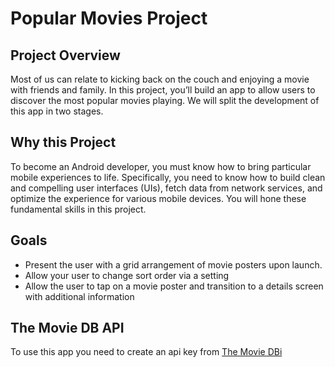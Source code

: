 # Popular Movies Project

## Project Overview

Most of us can relate to kicking back on the couch and enjoying a movie with friends and family. In this project, you’ll build an app to allow users to discover the most popular movies playing. We will split the development of this app in two stages.

## Why this Project

To become an Android developer, you must know how to bring particular mobile experiences to life. Specifically, you need to know how to build clean and compelling user interfaces (UIs), fetch data from network services, and optimize the experience for various mobile devices. You will hone these fundamental skills in this project.

## Goals

- Present the user with a grid arrangement of movie posters upon launch.
- Allow your user to change sort order via a setting
- Allow the user to tap on a movie poster and transition to a details screen with additional information

## The Movie DB API

To use this app you need to create an api key from [The Movie DBi](https://www.themoviedb.org/documentation/api)
